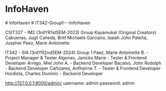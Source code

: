 # InfoHaven
#   I n f o H a v e n 
 
 #   I T 3 4 2 - G r o u p 1 - - - I n f o H a v e n 

CSIT327 - IM2 (3rdYR1stSEM-2023)
Group Kayamukat (Original Creators)
Cabuenas, Jugil
Cañeda, Britt Michaels
Garciano, Isaiah John
Pateña, Juspher
Paez, Marie Antoinette

IT342 - SIA (3rdYR2ndSEM-2024)
Group 1
Paez, Marie Antoinette B. - Project Manager & Tester
Algonas, Janicka Marie - Tester & Frontend Developer
Arnigo, Miel John A. - Backend Developer
Bacalso, John Rodolph - Backend Developer
Cañizares, Anfheirne T. - Tester & Frontend Developer
Hordista, Charles Dominic - Backend Developer

http://127.0.0.1:8000/admin/
username: admin
password: admin
